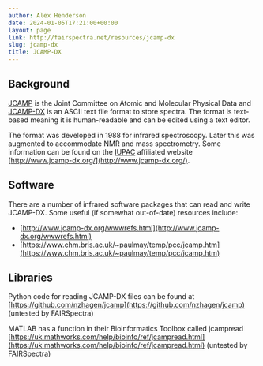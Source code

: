 ```yaml
---
author: Alex Henderson
date: 2024-01-05T17:21:00+00:00
layout: page
link: http://fairspectra.net/resources/jcamp-dx
slug: jcamp-dx
title: JCAMP-DX
---
```


## Background
[JCAMP](https://en.wikipedia.org/wiki/Joint_Committee_on_Atomic_and_Molecular_Physical_Data) is the Joint Committee on Atomic and Molecular Physical Data and [JCAMP-DX](https://en.wikipedia.org/wiki/JCAMP-DX) is an ASCII text file format to store spectra. The format is text-based meaning it is human-readable and can be edited using a text editor. 

The format was developed in 1988 for infrared spectroscopy. Later this was augmented to accommodate NMR and mass spectrometry. Some information can be found on the [IUPAC](https://iupac.org/) affiliated website [http://www.jcamp-dx.org/](http://www.jcamp-dx.org/). 

## Software
There are a number of infrared software packages that can read and write JCAMP-DX. Some useful (if somewhat out-of-date) resources include:
- [http://www.jcamp-dx.org/wwwrefs.html](http://www.jcamp-dx.org/wwwrefs.html)
- [https://www.chm.bris.ac.uk/~paulmay/temp/pcc/jcamp.htm](https://www.chm.bris.ac.uk/~paulmay/temp/pcc/jcamp.htm)

## Libraries
Python code for reading JCAMP-DX files can be found at [https://github.com/nzhagen/jcamp](https://github.com/nzhagen/jcamp) (untested by FAIRSpectra)

MATLAB has a function in their Bioinformatics Toolbox called jcampread [https://uk.mathworks.com/help/bioinfo/ref/jcampread.html](https://uk.mathworks.com/help/bioinfo/ref/jcampread.html) (untested by FAIRSpectra)
